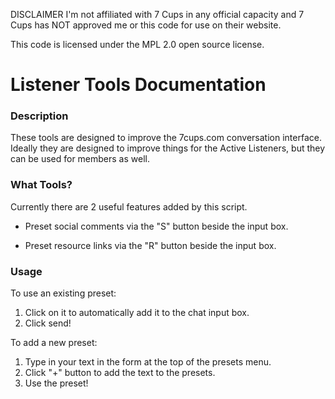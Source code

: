 
DISCLAIMER
I'm not affiliated with 7 Cups in any official capacity and 7 Cups has NOT approved me or this code for use on their website. 

This code is licensed under the MPL 2.0 open source license.


# Listener Tools Documentation

### Description

These tools are designed to improve the 7cups.com conversation interface. Ideally they are designed to improve things for the Active Listeners, but they can be used for members as well.

### What Tools?

Currently there are 2 useful features added by this script.

- Preset social comments via the "S" button beside the input box.

- Preset resource links via the "R" button beside the input box.

### Usage

To use an existing preset:
1. Click on it to automatically add it to the chat input box.
2. Click send!

To add a new preset:
1. Type in your text in the form at the top of the presets menu.
2. Click "+" button to add the text to the presets.
3. Use the preset!

